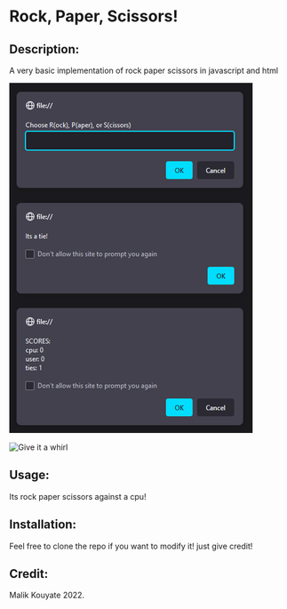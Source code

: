 <RPS-GAME>

# Rock, Paper, Scissors!

## Description:

A very basic implementation of rock paper scissors in javascript and html

![picture of 3 dialogue boxes](rps_pic.png "rock paper scissors")

![Give it a whirl](https://mkalik.github.io/rps-game/)

## Usage:

Its rock paper scissors against a cpu! 

## Installation: 

Feel free to clone the repo if you want to modify it! just give credit!

## Credit:

Malik Kouyate 2022.
